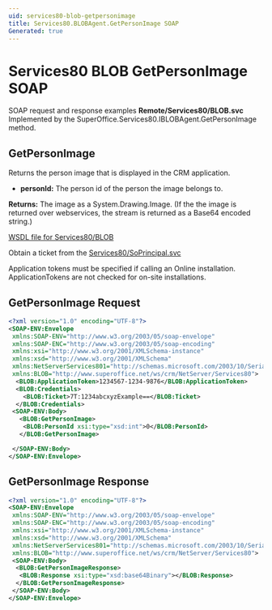 ```yaml
---
uid: services80-blob-getpersonimage
title: Services80.BLOBAgent.GetPersonImage SOAP
Generated: true
---
```


# Services80 BLOB GetPersonImage SOAP

SOAP request and response examples **Remote/Services80/BLOB.svc**
Implemented by the <see cref="M:SuperOffice.Services80.IBLOBAgent.GetPersonImage">SuperOffice.Services80.IBLOBAgent.GetPersonImage</see> method.

## GetPersonImage

Returns the person image that is displayed in the CRM application.

* **personId:** The person id of the person the image belongs to.

**Returns:** The image as a System.Drawing.Image. (If the the image is returned over webservices, the stream is returned as a Base64 encoded string.)


[WSDL file for Services80/BLOB](../Services80-BLOB.md)

Obtain a ticket from the [Services80/SoPrincipal.svc](../SoPrincipal/index.md)

Application tokens must be specified if calling an Online installation. ApplicationTokens are not checked for on-site installations.

## GetPersonImage Request

```xml
<?xml version="1.0" encoding="UTF-8"?>
<SOAP-ENV:Envelope
 xmlns:SOAP-ENV="http://www.w3.org/2003/05/soap-envelope"
 xmlns:SOAP-ENC="http://www.w3.org/2003/05/soap-encoding"
 xmlns:xsi="http://www.w3.org/2001/XMLSchema-instance"
 xmlns:xsd="http://www.w3.org/2001/XMLSchema"
 xmlns:NetServerServices801="http://schemas.microsoft.com/2003/10/Serialization/"
 xmlns:BLOB="http://www.superoffice.net/ws/crm/NetServer/Services80">
  <BLOB:ApplicationToken>1234567-1234-9876</BLOB:ApplicationToken>
  <BLOB:Credentials>
    <BLOB:Ticket>7T:1234abcxyzExample==</BLOB:Ticket>
  </BLOB:Credentials>
 <SOAP-ENV:Body>
   <BLOB:GetPersonImage>
    <BLOB:PersonId xsi:type="xsd:int">0</BLOB:PersonId>
   </BLOB:GetPersonImage>

 </SOAP-ENV:Body>
</SOAP-ENV:Envelope>

```


## GetPersonImage Response

```xml
<?xml version="1.0" encoding="UTF-8"?>
<SOAP-ENV:Envelope
 xmlns:SOAP-ENV="http://www.w3.org/2003/05/soap-envelope"
 xmlns:SOAP-ENC="http://www.w3.org/2003/05/soap-encoding"
 xmlns:xsi="http://www.w3.org/2001/XMLSchema-instance"
 xmlns:xsd="http://www.w3.org/2001/XMLSchema"
 xmlns:NetServerServices801="http://schemas.microsoft.com/2003/10/Serialization/"
 xmlns:BLOB="http://www.superoffice.net/ws/crm/NetServer/Services80">
 <SOAP-ENV:Body>
  <BLOB:GetPersonImageResponse>
   <BLOB:Response xsi:type="xsd:base64Binary"></BLOB:Response>
  </BLOB:GetPersonImageResponse>
 </SOAP-ENV:Body>
</SOAP-ENV:Envelope>

```

